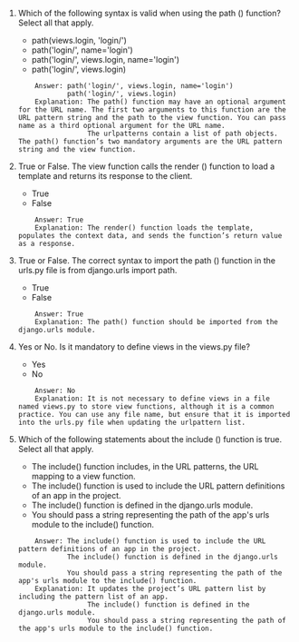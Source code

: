 1.  Which of the following syntax is valid when using the path () function? Select all that apply.
    - path(views.login, 'login/')
    - path('login/', name='login')
    - path('login/', views.login, name='login')
    - path('login/', views.login)

    ```
        Answer: path('login/', views.login, name='login')
                path('login/', views.login)
        Explanation: The path() function may have an optional argument for the URL name. The first two arguments to this function are the URL pattern string and the path to the view function. You can pass name as a third optional argument for the URL name.
                     The urlpatterns contain a list of path objects. The path() function’s two mandatory arguments are the URL pattern string and the view function.

2.  True or False. The view function calls the render () function to load a template and returns its response to the client. 
    - True
    - False

    ```
        Answer: True
        Explanation: The render() function loads the template, populates the context data, and sends the function’s return value as a response.
    ```

3. True or False. The correct syntax to import the path () function in the urls.py file is from django.urls import path. 
    - True
    - False


    ```
        Answer: True
        Explanation: The path() function should be imported from the django.urls module.
    ```

4. Yes or No. Is it mandatory to define views in the views.py file?
    - Yes
    - No

    ```
        Answer: No
        Explanation: It is not necessary to define views in a file named views.py to store view functions, although it is a common practice. You can use any file name, but ensure that it is imported into the urls.py file when updating the urlpattern list.
    ```

5. Which of the following statements about the include () function is true. Select all that apply.
    - The include() function includes, in the URL patterns, the URL mapping to a view function.
    - The include() function is used to include the URL pattern definitions of an app in the project.
    - The include() function is defined in the django.urls module.
    - You should pass a string representing the path of the app's urls module to the include() function.


    ```
        Answer: The include() function is used to include the URL pattern definitions of an app in the project.
                The include() function is defined in the django.urls module.                
                You should pass a string representing the path of the app's urls module to the include() function.
        Explanation: It updates the project’s URL pattern list by including the pattern list of an app.
                     The include() function is defined in the django.urls module.
                     You should pass a string representing the path of the app's urls module to the include() function.
    ```

